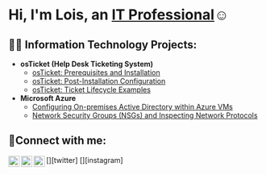 <h1>Hi, I'm Lois, an <a href="https://www.linkedin.com/in/lois-joseph-7591ab44/">IT Professional</a>☺</h1>

<h2>👨‍💻 Information Technology Projects:</h2>

- <b>osTicket (Help Desk Ticketing System)</b>
  - [osTicket: Prerequisites and Installation](https://github.com/LoisJoseph/osticket-prereqs)
  - [osTicket: Post-Installation Configuration](https://github.com/LoisJoseph/post-install-config)
  - [osTicket: Ticket Lifecycle Examples](https://github.com/LoisJoseph/ticket-lifecycle)
- <b>Microsoft Azure</b>
  - [Configuring On-premises Active Directory within Azure VMs](https://github.com/LoisJoseph/configure-ad)
  - [Network Security Groups (NSGs) and Inspecting Network Protocols](https://github.com/LoisJoseph/azure-network-protocols)

<h2>🤳Connect with me:</h2>

[<img align="left" alt="Lois | Twitter" width="22px" src="https://cdn.jsdelivr.net/npm/simple-icons@v3/icons/twitter.svg" />][twitter]
[<img align="left" alt="Lois | LinkedIn" width="22px" src="https://cdn.jsdelivr.net/npm/simple-icons@v3/icons/linkedin.svg" />][linkedin]
[<img align="left" alt="Lois | Instagram" width="22px" src="https://cdn.jsdelivr.net/npm/simple-icons@v3/icons/instagram.svg" />][instagram]

[linkedin]: https://linkedin.com/in/Lois

